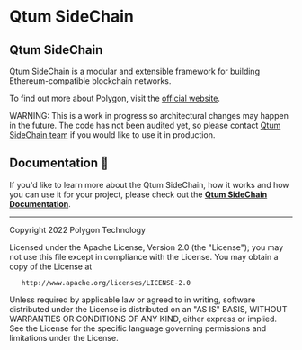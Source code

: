 
# Qtum SideChain
## Qtum SideChain

Qtum SideChain is a modular and extensible framework for building Ethereum-compatible blockchain networks.

To find out more about Polygon, visit the [official website](https://polygon.technology/).

WARNING: This is a work in progress so architectural changes may happen in the future. The code has not been audited yet, so please contact [Qtum SideChain team](mailto:edge@polygon.technology) if you would like to use it in production.

## Documentation 📝

If you'd like to learn more about the Qtum SideChain, how it works and how you can use it for your project,
please check out the **[Qtum SideChain Documentation](https://sdk-docs.polygon.technology)**.

---

Copyright 2022 Polygon Technology

Licensed under the Apache License, Version 2.0 (the "License");
you may not use this file except in compliance with the License.
You may obtain a copy of the License at

       http://www.apache.org/licenses/LICENSE-2.0

Unless required by applicable law or agreed to in writing, software
distributed under the License is distributed on an "AS IS" BASIS,
WITHOUT WARRANTIES OR CONDITIONS OF ANY KIND, either express or implied.
See the License for the specific language governing permissions and
limitations under the License.
